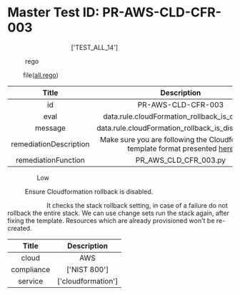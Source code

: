 



# Master Test ID: PR-AWS-CLD-CFR-003


***<font color="white">Master Snapshot Id:</font>*** ['TEST_ALL_14']

***<font color="white">type:</font>*** rego

***<font color="white">rule:</font>*** file([all.rego])  
  
  
  
  

|Title|Description|
| :---: | :---: |
|id|PR-AWS-CLD-CFR-003|
|eval|data.rule.cloudFormation_rollback_is_disabled|
|message|data.rule.cloudFormation_rollback_is_disabled_err|
|remediationDescription|Make sure you are following the Cloudformation template format presented <a href='https://boto3.amazonaws.com/v1/documentation/api/latest/reference/services/cloudformation.html#CloudFormation.Client.describe_stacks' target='_blank'>here</a>|
|remediationFunction|PR_AWS_CLD_CFR_003.py|


***<font color="white">Severity:</font>*** Low

***<font color="white">Title:</font>*** Ensure Cloudformation rollback is disabled.

***<font color="white">Description:</font>*** It checks the stack rollback setting, in case of a failure do not rollback the entire stack. We can use change sets run the stack again, after fixing the template. Resources which are already provisioned won't be re-created.  
  
  

|Title|Description|
| :---: | :---: |
|cloud|AWS|
|compliance|['NIST 800']|
|service|['cloudformation']|



[all.rego]: https://github.com/prancer-io/prancer-compliance-test/tree/master/aws/cloud/all.rego
